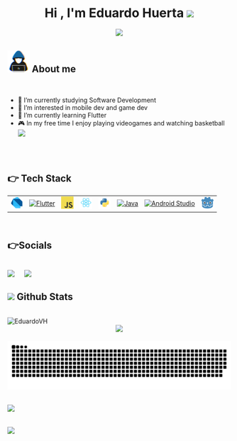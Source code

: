 <h1 align="center"><b>Hi , I'm Eduardo Huerta </b><img src="https://media.giphy.com/media/hvRJCLFzcasrR4ia7z/giphy.gif" width="35"></h1>

<p align="center">
  <a href="https://github.com/DenverCoder1/readme-typing-svg"><img src="https://readme-typing-svg.herokuapp.com?font=Time+New+Roman&color=%23C8BE25&size=25&center=true&vCenter=true&width=600&height=100&lines=Software+Developer;Always+learning+new+things;Flutter+Developer"></a>
</p>


## <picture><img src = "https://github.com/0xAbdulKhalid/0xAbdulKhalid/raw/main/assets/mdImages/about_me.gif" width = 50px></picture> **About me**

<br>

- 🔭 I’m currently studying Software Development
- 👀 I’m interested in mobile dev and game dev
- 🌱 I’m currently learning Flutter
- 🎮 In my free time I enjoy playing videogames and watching basketball <img src = "https://media.giphy.com/media/3o6fJ6JXdnY3Y0sMg0/giphy.gif" width = 40px>

<br><br>

##  **👉 Tech Stack**

<table>
    <tbody>
        <tr>
           <td>
             <a href="#"><img alt="Dart" title="Dart" height="28px" src="https://raw.githubusercontent.com/github/explore/80688e429a7d4ef2fca1e82350fe8e3517d3494d/topics/dart/dart.png" /></a>
            </td>
            <td>
              <a href="#"><img alt="Flutter" title="Flutter" height="28px" src="https://img.icons8.com/color/48/000000/flutter.png" /></a></td>
            <td>
              <a href="#"><img alt="JavaScript" title="JavaScript" height="28px" src="https://raw.githubusercontent.com/github/explore/80688e429a7d4ef2fca1e82350fe8e3517d3494d/topics/javascript/javascript.png" /></a>
            </td>
            <td>
              <a href="#"><img alt="React" title="React" height="28px" src="https://raw.githubusercontent.com/github/explore/80688e429a7d4ef2fca1e82350fe8e3517d3494d/topics/react/react.png" /></a>
            </td>
            <td>
              <a href="#"><img alt="Python" title="Python" height="28px" src="https://raw.githubusercontent.com/github/explore/80688e429a7d4ef2fca1e82350fe8e3517d3494d/topics/python/python.png" /></a>
            </td>
            <td>
              <a href="#"><img alt="Java" title="Java" height="28px" src="https://img.icons8.com/color/48/000000/java-coffee-cup-logo.png" /></a></td>
            <td>
              <a href="#"><img alt="Android Studio" title="Android Studio" height="28px" src="https://i.imgur.com/6nJGNMN.png" /></a>
            </td>
            <td>
              <a href="#"><img alt="Godot" title="Godot" height="28px" src="https://raw.githubusercontent.com/github/explore/80688e429a7d4ef2fca1e82350fe8e3517d3494d/topics/godot/godot.png" /></a>
            </td>
        </tr>
    </tbody>
</table>

<br>

##  **👉Socials**

<p>
<br>	
<a target="_blank" href="https://www.linkedin.com/in/eduardovazquezh/"><img src="https://img.shields.io/badge/-LinkedIn-0077B5?style=for-the-badge&logo=Linkedin&logoColor=white"></img></a>
&emsp;
<a target="_blank" href="https://twitter.com/EduardoVHuerta"><img src="https://img.shields.io/badge/-Twitter-1DA1F2?style=for-the-badge&logo=Twitter&logoColor=white"></img></a>
&emsp;

<br>


## <img src="https://media.giphy.com/media/iY8CRBdQXODJSCERIr/giphy.gif" width="35"><b> Github Stats </b>
<br>
<!-- <div align="center"> -->
  <img src="https://github-readme-stats.vercel.app/api/top-langs?username=EduardoVH&show_icons=true&locale=en&layout=compact&line_height=20&title_color=7A7ADB&icon_color=2234AE&text_color=D3D3D3&bg_color=0,000000,130F40" width="375"  alt="EduardoVH"/>
</a>
</div>


<div align="center">
  <img src="https://user-images.githubusercontent.com/73097560/115834477-dbab4500-a447-11eb-908a-139a6edaec5c.gif"><br><br>
  <a href="https://1999azzar.github.io/1999AZZAR/">
  <img  src="https://github.com/1999AZZAR/1999AZZAR/blob/main/resources/img/grid-snake.svg"
       alt="snake" /></a>
</div>
<br>

<img src="https://user-images.githubusercontent.com/73097560/115834477-dbab4500-a447-11eb-908a-139a6edaec5c.gif"><br><br>


<img src="https://pbs.twimg.com/profile_banners/1238928456802603008/1664393117/1500x500">
